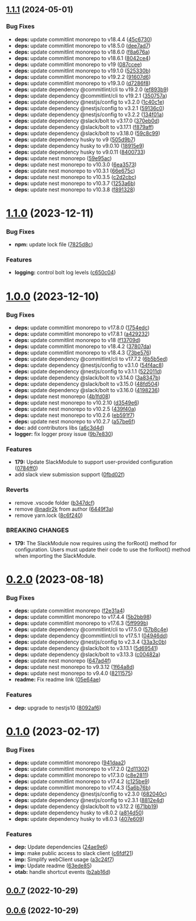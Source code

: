 

## [1.1.1](https://github.com/bamada/nest-slack-bolt/compare/1.1.0...1.1.1) (2024-05-01)


### Bug Fixes

* **deps:** update commitlint monorepo to v18.4.4 ([45c6730](https://github.com/bamada/nest-slack-bolt/commit/45c6730d2537744dd4369c3de3e5d0a895184f38))
* **deps:** update commitlint monorepo to v18.5.0 ([dee7ad7](https://github.com/bamada/nest-slack-bolt/commit/dee7ad7bcc3bcd40acfeb31a00ddadb0527f5c3e))
* **deps:** update commitlint monorepo to v18.6.0 ([f8a676a](https://github.com/bamada/nest-slack-bolt/commit/f8a676a98233d17e7a844ebe9c178e0346939726))
* **deps:** update commitlint monorepo to v18.6.1 ([8042ce4](https://github.com/bamada/nest-slack-bolt/commit/8042ce4254729290c16ed349cdad5709a257517b))
* **deps:** update commitlint monorepo to v19 ([087ccee](https://github.com/bamada/nest-slack-bolt/commit/087cceec42194a2840902f9c175489084681316e))
* **deps:** update commitlint monorepo to v19.1.0 ([525330b](https://github.com/bamada/nest-slack-bolt/commit/525330b2fab0ae17a1f65a1649786931c7aba4c6))
* **deps:** update commitlint monorepo to v19.2.2 ([91607d6](https://github.com/bamada/nest-slack-bolt/commit/91607d6910fb1c2e23f93ed3daf7eab74f2508c0))
* **deps:** update commitlint monorepo to v19.3.0 ([d7286f8](https://github.com/bamada/nest-slack-bolt/commit/d7286f81ce708061ceb0e52eb38b8c7151334229))
* **deps:** update dependency @commitlint/cli to v19.2.0 ([ef893b9](https://github.com/bamada/nest-slack-bolt/commit/ef893b9fad57b310b69c6b8baec5cb8922038902))
* **deps:** update dependency @commitlint/cli to v19.2.1 ([350757a](https://github.com/bamada/nest-slack-bolt/commit/350757ad578e6e32051b0085609c4ae6135e7664))
* **deps:** update dependency @nestjs/config to v3.2.0 ([1c40c1e](https://github.com/bamada/nest-slack-bolt/commit/1c40c1ef62275a999e71b2f5d110a7a3b7545717))
* **deps:** update dependency @nestjs/config to v3.2.1 ([59136c0](https://github.com/bamada/nest-slack-bolt/commit/59136c06bfbc1262c4b87d56f77aa808ce0cdb10))
* **deps:** update dependency @nestjs/config to v3.2.2 ([134f01a](https://github.com/bamada/nest-slack-bolt/commit/134f01a6678ccbbed428f6018ffe7043105a2be6))
* **deps:** update dependency @slack/bolt to v3.17.0 ([370eb0d](https://github.com/bamada/nest-slack-bolt/commit/370eb0de4e9657c5fd133120ec1e87d39e22afb7))
* **deps:** update dependency @slack/bolt to v3.17.1 ([f879aff](https://github.com/bamada/nest-slack-bolt/commit/f879aff0b005671d042c506a89a792d4b260664f))
* **deps:** update dependency @slack/bolt to v3.18.0 ([59c8c99](https://github.com/bamada/nest-slack-bolt/commit/59c8c99084a4d3200991686581473356286fe250))
* **deps:** update dependency husky to v9 ([505d9b7](https://github.com/bamada/nest-slack-bolt/commit/505d9b7aafa738a6fb57a6b8f3851bc2e2afdb1a))
* **deps:** update dependency husky to v9.0.10 ([18915e9](https://github.com/bamada/nest-slack-bolt/commit/18915e9a8a3dd070f8561df56c3698b53ca596b4))
* **deps:** update dependency husky to v9.0.11 ([8400733](https://github.com/bamada/nest-slack-bolt/commit/8400733f4045d1e26770b58c9f2f735d058b0ef4))
* **deps:** update nest monorepo ([59e95ac](https://github.com/bamada/nest-slack-bolt/commit/59e95ac44cee36b9026ad478f636863b1402af55))
* **deps:** update nest monorepo to v10.3.0 ([6ea3573](https://github.com/bamada/nest-slack-bolt/commit/6ea35735b654a9dd231c753eee3ac77d4f16bf7b))
* **deps:** update nest monorepo to v10.3.1 ([66e675c](https://github.com/bamada/nest-slack-bolt/commit/66e675c8232a2b27f5e77a2976e75ebc9db0f645))
* **deps:** update nest monorepo to v10.3.5 ([c2d2cbc](https://github.com/bamada/nest-slack-bolt/commit/c2d2cbc0419b6153d3d1a8152470c781f7f21477))
* **deps:** update nest monorepo to v10.3.7 ([1253a6b](https://github.com/bamada/nest-slack-bolt/commit/1253a6b836c51ca2ade752797991677fd717b630))
* **deps:** update nest monorepo to v10.3.8 ([f891328](https://github.com/bamada/nest-slack-bolt/commit/f891328debe6f06e52899d758a1a853e1d4f37bb))

# [1.1.0](https://github.com/bamada/nest-slack-bolt/compare/1.0.0...1.1.0) (2023-12-11)


### Bug Fixes

* **npm:** update lock file ([7825d8c](https://github.com/bamada/nest-slack-bolt/commit/7825d8ca19afdae6e36e470ac2cfee797c5acf36))


### Features

* **logging:** control bolt log levels ([c650c04](https://github.com/bamada/nest-slack-bolt/commit/c650c04449be2bd4a64ff9774f5df0c32f183fe6))

# [1.0.0](https://github.com/bamada/nest-slack-bolt/compare/0.2.0...1.0.0) (2023-12-10)


### Bug Fixes

* **deps:** update commitlint monorepo to v17.8.0 ([1754edc](https://github.com/bamada/nest-slack-bolt/commit/1754edccfd51aa53c0a26e172baeaf64bc34bdb3))
* **deps:** update commitlint monorepo to v17.8.1 ([a429232](https://github.com/bamada/nest-slack-bolt/commit/a429232d7650e952cc585a3ae1838ab050d129bd))
* **deps:** update commitlint monorepo to v18 ([f13709d](https://github.com/bamada/nest-slack-bolt/commit/f13709d9e4d1c0bc756e08e5567da0a27a8d250f))
* **deps:** update commitlint monorepo to v18.4.2 ([37807da](https://github.com/bamada/nest-slack-bolt/commit/37807dac6f1c6c3cade1930be7166d699f81ced4))
* **deps:** update commitlint monorepo to v18.4.3 ([73be576](https://github.com/bamada/nest-slack-bolt/commit/73be5768c619e53e790fb0c7b8dead5996cff35d))
* **deps:** update dependency @commitlint/cli to v17.7.2 ([6b5b5ed](https://github.com/bamada/nest-slack-bolt/commit/6b5b5ed81cc886193c92be73762985905b229070))
* **deps:** update dependency @nestjs/config to v3.1.0 ([54f4ac8](https://github.com/bamada/nest-slack-bolt/commit/54f4ac81c7c0a604d42ebcbe5628351fa75d22a7))
* **deps:** update dependency @nestjs/config to v3.1.1 ([522011d](https://github.com/bamada/nest-slack-bolt/commit/522011d2e60bcbd62553b5171d10ab22828067a6))
* **deps:** update dependency @slack/bolt to v3.14.0 ([3a8347b](https://github.com/bamada/nest-slack-bolt/commit/3a8347b28fd5a1a0138c550b1bad93df7420b03c))
* **deps:** update dependency @slack/bolt to v3.15.0 ([48fd504](https://github.com/bamada/nest-slack-bolt/commit/48fd50400d6a58b337bdfa74769c7cc4dc890cd8))
* **deps:** update dependency @slack/bolt to v3.16.0 ([4198236](https://github.com/bamada/nest-slack-bolt/commit/4198236bfa41b85a6fb9c90d54bbd76edc6e61e0))
* **deps:** update nest monorepo ([4b1fd08](https://github.com/bamada/nest-slack-bolt/commit/4b1fd08cfe5f96d01c74beab6226a8593f3eba11))
* **deps:** update nest monorepo to v10.2.10 ([d3549e6](https://github.com/bamada/nest-slack-bolt/commit/d3549e6907e2a567181519bc451b899b98b767ff))
* **deps:** update nest monorepo to v10.2.5 ([439f40a](https://github.com/bamada/nest-slack-bolt/commit/439f40ab17f628d97efb786e1ee2a35e0d677415))
* **deps:** update nest monorepo to v10.2.6 ([eb591f7](https://github.com/bamada/nest-slack-bolt/commit/eb591f7b897017f58a19871196dfe6a0fa38752d))
* **deps:** update nest monorepo to v10.2.7 ([a57be6f](https://github.com/bamada/nest-slack-bolt/commit/a57be6fd1dd6514cbd9ba42c8fc13068f6b78834))
* **doc:** add contributors libs ([a6c3d4d](https://github.com/bamada/nest-slack-bolt/commit/a6c3d4d4bfcd949f6ff2cb33fa9d1fbf670087af))
* **logger:** fix logger proxy issue ([9b7e830](https://github.com/bamada/nest-slack-bolt/commit/9b7e83076c66d4d46b32e9fbd5e82df02a9c6c08))


### Features

* **179:** Update SlackModule to support user-provided configuration ([0784ff0](https://github.com/bamada/nest-slack-bolt/commit/0784ff0a5d4b84d7bdad2f18e95c0ec51f50869c))
* add slack view submission support ([0fbd02f](https://github.com/bamada/nest-slack-bolt/commit/0fbd02fa5dc564150afa256ebf80b73ec51f2192))


### Reverts

* remove .vscode folder ([b347dcf](https://github.com/bamada/nest-slack-bolt/commit/b347dcfac4d49a7c3163af63c7c6c6ef6633b08a))
* remove [@nadir2k](https://github.com/nadir2k) from author ([6449f3a](https://github.com/bamada/nest-slack-bolt/commit/6449f3a099203d0eeb540340dd3ef508175ef033))
* remove yarn.lock ([8c6f240](https://github.com/bamada/nest-slack-bolt/commit/8c6f240900a2180b0b04be77026c230fbf25408e))


### BREAKING CHANGES

* **179:** The SlackModule now requires using the forRoot() method for configuration. Users must update their code to use the forRoot() method when importing the SlackModule.

# [0.2.0](https://github.com/bamada/nest-slack-bolt/compare/0.1.0...0.2.0) (2023-08-18)


### Bug Fixes

* **deps:** update commitlint monorepo ([f2e31a4](https://github.com/bamada/nest-slack-bolt/commit/f2e31a4e45f4f2cd79b55109ef42d39d9fd72f5d))
* **deps:** update commitlint monorepo to v17.4.4 ([5b2bb98](https://github.com/bamada/nest-slack-bolt/commit/5b2bb9893996775fd50fa08846231822ce6a5b38))
* **deps:** update commitlint monorepo to v17.6.3 ([5ff999b](https://github.com/bamada/nest-slack-bolt/commit/5ff999b8a1458b13469d66c8f2cf2fca2623c32c))
* **deps:** update dependency @commitlint/cli to v17.5.0 ([57b8c4e](https://github.com/bamada/nest-slack-bolt/commit/57b8c4ec674c0498e47d5bf07ab1a41945b832f7))
* **deps:** update dependency @commitlint/cli to v17.5.1 ([04946dd](https://github.com/bamada/nest-slack-bolt/commit/04946dde18661552dbb38495876df89b0de209e5))
* **deps:** update dependency @nestjs/config to v2.3.4 ([33a3c0b](https://github.com/bamada/nest-slack-bolt/commit/33a3c0b46756be6253993796a4627bae90ddcd59))
* **deps:** update dependency @slack/bolt to v3.13.1 ([5d69541](https://github.com/bamada/nest-slack-bolt/commit/5d69541714cd2a93c88fac85fac7c1ed71544d92))
* **deps:** update dependency @slack/bolt to v3.13.3 ([c00482a](https://github.com/bamada/nest-slack-bolt/commit/c00482aea2d69d980ff4730329e550613bccbb7f))
* **deps:** update nest monorepo ([647ad4f](https://github.com/bamada/nest-slack-bolt/commit/647ad4fde9f688935697c870940518284bd48355))
* **deps:** update nest monorepo to v9.3.12 ([1f64a8d](https://github.com/bamada/nest-slack-bolt/commit/1f64a8d494892ab00e3f64e34dc56ce4b3068b9c))
* **deps:** update nest monorepo to v9.4.0 ([8211575](https://github.com/bamada/nest-slack-bolt/commit/8211575828720797958ea83ddde20ce2754a19d8))
* **readme:** Fix readme link ([05e64ae](https://github.com/bamada/nest-slack-bolt/commit/05e64aed8cabceab54eb59528fb4eae0786b6867))


### Features

* **dep:** upgrade to nestjs10 ([8092af6](https://github.com/bamada/nest-slack-bolt/commit/8092af68fbd2db6ee849b0c6e866833ebdbf37c1))

# [0.1.0](https://github.com/bamada/nest-slack-bolt/compare/0.0.7...0.1.0) (2023-02-17)


### Bug Fixes

* **deps:** update commitlint monorepo ([941daa2](https://github.com/bamada/nest-slack-bolt/commit/941daa218f68f677c759a16f9d6745f01ba0aa29))
* **deps:** update commitlint monorepo to v17.2.0 ([2d11302](https://github.com/bamada/nest-slack-bolt/commit/2d11302eb7b0f75b244033e56e0532288a922581))
* **deps:** update commitlint monorepo to v17.3.0 ([c8e2811](https://github.com/bamada/nest-slack-bolt/commit/c8e28119511ccf4ba1af2785620a113483c38ae0))
* **deps:** update commitlint monorepo to v17.4.2 ([c125be9](https://github.com/bamada/nest-slack-bolt/commit/c125be9fa7e69525354a36a6412509c89861f7ae))
* **deps:** update commitlint monorepo to v17.4.3 ([5a6b76b](https://github.com/bamada/nest-slack-bolt/commit/5a6b76b24ef74ee42b16d31c817ba0d52b3107b7))
* **deps:** update dependency @nestjs/config to v2.3.0 ([682040c](https://github.com/bamada/nest-slack-bolt/commit/682040c65cdb499a68fcc4ccd333ec7ae188a5e3))
* **deps:** update dependency @nestjs/config to v2.3.1 ([8812e4d](https://github.com/bamada/nest-slack-bolt/commit/8812e4d4235d28da91bc2760b313c88bc49f96f0))
* **deps:** update dependency @slack/bolt to v3.12.2 ([671bb19](https://github.com/bamada/nest-slack-bolt/commit/671bb19e836fc262940820a2a716bdb18084c2d3))
* **deps:** update dependency husky to v8.0.2 ([a814d50](https://github.com/bamada/nest-slack-bolt/commit/a814d50e8be2cb06171556168442abba7d96f0cf))
* **deps:** update dependency husky to v8.0.3 ([407e609](https://github.com/bamada/nest-slack-bolt/commit/407e609a4e91f8da4b248062849af9624af8134c))


### Features

* **dep:** Update dependencies ([24ae9e6](https://github.com/bamada/nest-slack-bolt/commit/24ae9e67c2f97107a2c522155de46d1b80ae0c61))
* **imp:** make public access to slack client ([c6fdf21](https://github.com/bamada/nest-slack-bolt/commit/c6fdf21d7c93157b8bc5d7545fc184423123a5f2))
* **imp:** Simplify webClient usage ([a3c24f7](https://github.com/bamada/nest-slack-bolt/commit/a3c24f7ee1bb62a28ba26e699cc9427c242847e4))
* **imp:** Update readme ([63ede85](https://github.com/bamada/nest-slack-bolt/commit/63ede85c3f4efa8e1702194c556b552c0ddbf391))
* **otab:**  handle shortcut events ([b2ab16d](https://github.com/bamada/nest-slack-bolt/commit/b2ab16d78b112780e7df45c0f0553fe6c973da14))

## [0.0.7](https://github.com/bamada/nest-slack-bolt/compare/0.0.6...0.0.7) (2022-10-29)

## [0.0.6](https://github.com/bamada/nest-slack-bolt/compare/0.0.5...0.0.6) (2022-10-29)

